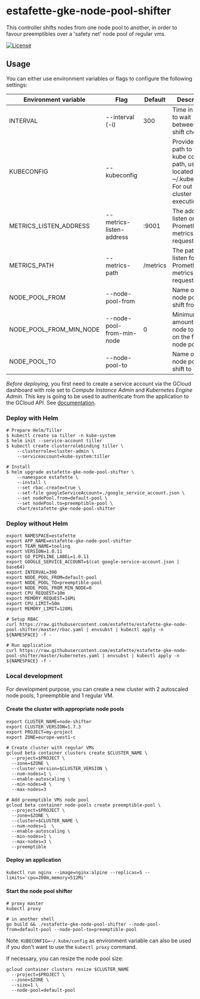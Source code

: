 # estafette-gke-node-pool-shifter

This controller shifts nodes from one node pool to another, in order to favour preemptibles over a 'safety net' node
pool of regular vms.

[![License](https://img.shields.io/github/license/estafette/estafette-gke-node-pool-shifter.svg)](https://github.com/estafette/estafette-gke-node-pool-shifter/blob/master/LICENSE)


## Usage

You can either use environment variables or flags to configure the following settings:

| Environment variable    | Flag                      | Default  | Description
| ----------------------- | ------------------------- | -------- | ----------------------------------------------------
| INTERVAL                | --interval (-i)           | 300      | Time in second to wait between each shift check
| KUBECONFIG              | --kubeconfig              |          | Provide the path to the kube config path, usually located in ~/.kube/config. For out of cluster execution
| METRICS_LISTEN_ADDRESS  | --metrics-listen-address  | :9001    | The address to listen on for Prometheus metrics requests
| METRICS_PATH            | --metrics-path            | /metrics | The path to listen for Prometheus metrics requests
| NODE_POOL_FROM          | --node-pool-from          |          | Name of the node pool to shift from
| NODE_POOL_FROM_MIN_NODE | --node-pool-from-min-node | 0        | Minimum amount of node to keep on the from node pool
| NODE_POOL_TO            | --node-pool-to            |          | Name of the node pool to shift to

*Before deploying*, you first need to create a service account via the GCloud dashboard with role set to _Compute
Instance Admin_ and _Kubernetes Engine Admin_. This key is going to be used to authenticate from the application to
the GCloud API. See [documentation](https://developers.google.com/identity/protocols/application-default-credentials).


### Deploy with Helm

```
# Prepare Helm/Tiller
$ kubectl create sa tiller -n kube-system
$ helm init --service-account tiller
$ kubectl create clusterrolebinding tiller \
    --clusterrole=cluster-admin \
    --serviceaccount=kube-system:tiller

# Install
$ helm upgrade estafette-gke-node-pool-shifter \
    --namespace estafette \
    --install \
    --set rbac.create=true \
    --set-file googleServiceAccount=./google_service_account.json \
    --set nodePool.from=default-pool \
    --set nodePool.to=preemptible-pool \
    chart/estafette-gke-node-pool-shifter
```

### Deploy without Helm

```
export NAMESPACE=estafette
export APP_NAME=estafette-gke-node-pool-shifter
export TEAM_NAME=tooling
export VERSION=1.0.11
export GO_PIPELINE_LABEL=1.0.11
export GOOGLE_SERVICE_ACCOUNT=$(cat google-service-account.json | base64)
export INTERVAL=300
export NODE_POOL_FROM=default-pool
export NODE_POOL_TO=preemptible-pool
export NODE_POOL_FROM_MIN_NODE=0
export CPU_REQUEST=10m
export MEMORY_REQUEST=16Mi
export CPU_LIMIT=50m
export MEMORY_LIMIT=128Mi

# Setup RBAC
curl https://raw.githubusercontent.com/estafette/estafette-gke-node-pool-shifter/master/rbac.yaml | envsubst | kubectl apply -n ${NAMESPACE} -f -

# Run application
curl https://raw.githubusercontent.com/estafette/estafette-gke-node-pool-shifter/master/kubernetes.yaml | envsubst | kubectl apply -n ${NAMESPACE} -f -
```


### Local development

For development purpose, you can create a new cluster with 2 autoscaled node pools, 1 preemptible and 1 regular VM.

#### Create the cluster with appropriate node pools

```
export CLUSTER_NAME=node-shifter
export CLUSTER_VERSION=1.7.3
export PROJECT=my-project
export ZONE=europe-west1-c

# Create cluster with regular VMs
gcloud beta container clusters create $CLUSTER_NAME \
  --project=$PROJECT \
  --zone=$ZONE \
  --cluster-version=$CLUSTER_VERSION \
  --num-nodes=1 \
  --enable-autoscaling \
  --min-nodes=0 \
  --max-nodes=3

# Add preemptible VMs node pool
gcloud beta container node-pools create preemptible-pool \
  --project=$PROJECT \
  --zone=$ZONE \
  --cluster=$CLUSTER_NAME \
  --num-nodes=1  \
  --enable-autoscaling \
  --min-nodes=1 \
  --max-nodes=3 \
  --preemptible
```

#### Deploy an application

```
kubectl run nginx --image=nginx:alpine --replicas=5 --limits='cpu=200m,memory=512Mi'
```

#### Start the node pool shifter

```
# proxy master
kubectl proxy

# in another shell
go build && ./estafette-gke-node-pool-shifter --node-pool-from=default-pool --node-pool-to=preemptible-pool
```

Note: `KUBECONFIG=~/.kube/config` as environment variable can also be used if you don't want to use the `kubectl proxy`
command.

If necessary, you can resize the node pool size:
```
gcloud container clusters resize $CLUSTER_NAME
  --project=$PROJECT \
  --zone=$ZONE \
  --size=1 \
  --node-pool=default-pool
```

